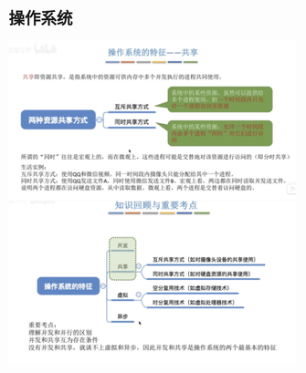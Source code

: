 # 操作系统

![os/IMG_20250102-134457968](images/90847646f30e7f40fe269d44ab7016321f19458174425385eebb007c111baf06.png)  
![os/IMG_20250102-135524231](images/7e2632d69878417462ecc2b554e8d9a2e8f035cbeaf208792f8eb5f0d4eed4dd.png)  
